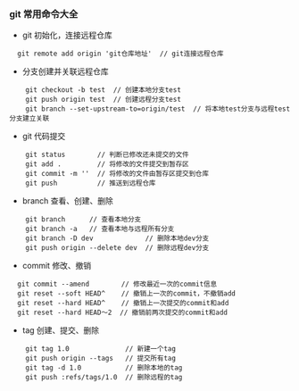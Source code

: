 ### git 常用命令大全


- git 初始化，连接远程仓库

```
  git remote add origin 'git仓库地址'  // git连接远程仓库
```

- 分支创建并关联远程仓库

```
    git checkout -b test  // 创建本地分支test
    git push origin test  // 创建远程分支test
    git branch --set-upstream-to=origin/test  // 将本地test分支与远程test分支建立关联
```

- git 代码提交

```
    git status        // 判断已修改还未提交的文件
    git add .         // 将修改的文件提交到暂存区
    git commit -m ''  // 将修改的文件由暂存区提交到仓库
    git push          // 推送到远程仓库
```

- branch 查看、创建、删除

```
    git branch      // 查看本地分支
    git branch -a   // 查看本地与远程所有分支
    git branch -D dev             // 删除本地dev分支
    git push origin --delete dev  // 删除远程dev分支
```

- commit 修改、撤销

```
  git commit --amend        // 修改最近一次的commit信息
  git reset --soft HEAD^    // 撤销上一次的commit，不撤销add
  git reset --hard HEAD^    // 撤销上一次提交的commit和add
  git reset --hard HEAD～2  // 撤销前两次提交的commit和add
```

- tag 创建、提交、删除

```
    git tag 1.0              // 新建一个tag
    git push origin --tags   // 提交所有tag
    git tag -d 1.0           // 删除本地的tag
    git push :refs/tags/1.0  // 删除远程的tag
```